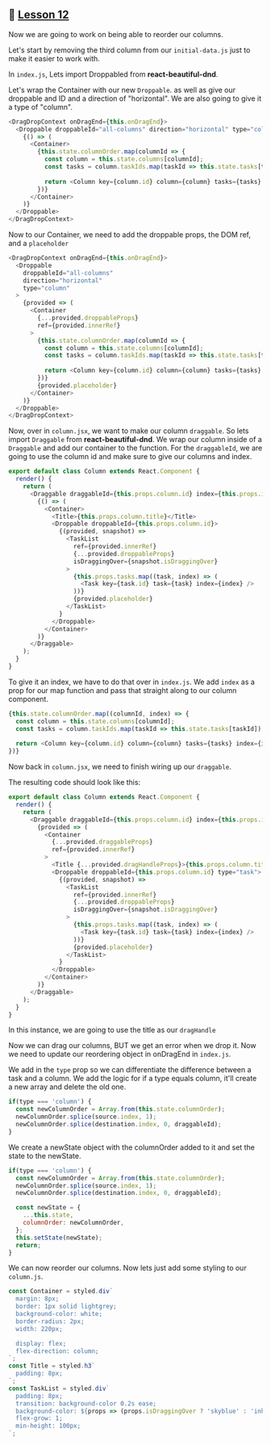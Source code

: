 ## :movie_camera: [Lesson 12](https://egghead.io/lessons/react-reorder-columns-with-react-beautiful-dnd)

<TimeStamp start="0:00" end="0:04">

Now we are going to work on being able to reorder our columns. 

</TimeStamp>

<TimeStamp start="0:58" end="1:06">

Let's start by removing the third column from our `initial-data.js` just to make it easier to work with. 

</TimeStamp>

<TimeStamp start="1:16" end="1:18">

In `index.js`, Lets import Droppabled from **react-beautiful-dnd**. 

</TimeStamp>

<TimeStamp start="1:21" end="2:14">

Let's wrap the Container with our new `Droppable`. as well as give our droppable and ID and a direction of "horizontal". We are also going to give it a type of "column".

```js
<DragDropContext onDragEnd={this.onDragEnd}>
  <Droppable droppableId="all-columns" direction="horizontal" type="column">
    {() => (
      <Container>
        {this.state.columnOrder.map(columnId => {
          const column = this.state.columns[columnId];
          const tasks = column.taskIds.map(taskId => this.state.tasks[taskId]);
          
          return <Column key={column.id} column={column} tasks={tasks} />;
        })}
      </Container>
    )}
  </Droppable>
</DragDropContext>
```

</TimeStamp>

<TimeStamp start="2:15" end="2:30">

Now to our Container, we need to add the droppable props, the DOM ref, and a `placeholder` 

```js
<DragDropContext onDragEnd={this.onDragEnd}>
  <Droppable 
    droppableId="all-columns" 
    direction="horizontal" 
    type="column"
  >
    {provided => (
      <Container
        {...provided.droppableProps}
        ref={provided.innerRef}
      >
        {this.state.columnOrder.map(columnId => {
          const column = this.state.columns[columnId];
          const tasks = column.taskIds.map(taskId => this.state.tasks[taskId]);
          
          return <Column key={column.id} column={column} tasks={tasks} />;
        })}
        {provided.placeholder}
      </Container>
    )}
  </Droppable>
</DragDropContext>
```

</TimeStamp>

<TimeStamp start="2:31" end="3:25">

Now, over in `column.jsx`, we want to make our column `draggable`. So lets import `Draggable` from **react-beautiful-dnd**. We wrap our column inside of a `Draggable` and add our container to the function. For the `draggableId`, we are going to use the column id and make sure to give our columns and index. 

```js
export default class Column extends React.Component {
  render() {
    return (
      <Draggable draggableId={this.props.column.id} index={this.props.index}>
        {() => (
          <Container>
            <Title>{this.props.column.title}</Title>
            <Droppable droppableId={this.props.column.id}>
              {(provided, snapshot) => 
                <TaskList
                  ref={provided.innerRef}
                  {...provided.droppableProps}
                  isDraggingOver={snapshot.isDraggingOver}
                >
                  {this.props.tasks.map((task, index) => (
                    <Task key={task.id} task={task} index={index} />
                  ))}
                  {provided.placeholder}
                </TaskList>
              }
            </Droppable>
          </Container>
        )}
      </Draggable>
    );
  }
}
```

</TimeStamp>

<TimeStamp start="3:29" end="3:42">

To give it an index, we have to do that over in `index.js`. We add `index` as a prop for our map function and pass that straight along to our column component. 

```js
{this.state.columnOrder.map((columnId, index) => {
  const column = this.state.columns[columnId];
  const tasks = column.taskIds.map(taskId => this.state.tasks[taskId]);
  
  return <Column key={column.id} column={column} tasks={tasks} index={index}/>;
})}
```
</TimeStamp>

<TimeStamp start="3:43" end="4:09">

Now back in `column.jsx`, we need to finish wiring up our `draggable`.

The resulting code should look like this:

```js
export default class Column extends React.Component {
  render() {
    return (
      <Draggable draggableId={this.props.column.id} index={this.props.index}>
        {provided => (
          <Container
            {...provided.draggableProps} 
            ref={provided.innerRef}
          >
            <Title {...provided.dragHandleProps}>{this.props.column.title}</Title>
            <Droppable droppableId={this.props.column.id} type="task">
              {(provided, snapshot) => 
                <TaskList
                  ref={provided.innerRef}
                  {...provided.droppableProps}
                  isDraggingOver={snapshot.isDraggingOver}
                >
                  {this.props.tasks.map((task, index) => (
                    <Task key={task.id} task={task} index={index} />
                  ))}
                  {provided.placeholder}
                </TaskList>
              }
            </Droppable>
          </Container>
        )}
      </Draggable>
    );
  }
}
```

</TimeStamp>

<TimeStamp start="4:26" end="4:32">

In this instance, we are going to use the title as our `dragHandle` 

</TimeStamp>

<TimeStamp start="4:51" end="4:55">

Now we can drag our columns, BUT we get an error when we drop it. Now we need to update our reordering object in onDragEnd in `index.js`. 

</TimeStamp>

<TimeStamp start="5:06" end="5:41">

We add in the `type` prop so we can differentiate the difference between a task and a column. We add the logic for if a type equals column, it'll create a new array and delete the old one. 

```js
if(type === 'column') {
  const newColumnOrder = Array.from(this.state.columnOrder);
  newColumnOrder.splice(source.index, 1);
  newColumnOrder.splice(destination.index, 0, draggableId);
}
```
</TimeStamp>

<TimeStamp start="5:42" end="5:53">

We create a newState object with the columnOrder added to it and set the state to the newState. 

```js
if(type === 'column') {
  const newColumnOrder = Array.from(this.state.columnOrder);
  newColumnOrder.splice(source.index, 1);
  newColumnOrder.splice(destination.index, 0, draggableId);

  const newState = {
    ...this.state,
    columnOrder: newColumnOrder,
  };
  this.setState(newState);
  return;
}
```

</TimeStamp>

<TimeStamp start="6:10" end="6:24">

We can now reorder our columns. Now lets just add some styling to our `column.js`.

```js
const Container = styled.div`
  margin: 8px;
  border: 1px solid lightgrey;
  background-color: white;
  border-radius: 2px;
  width: 220px;

  display: flex;
  flex-direction: column;
`;
const Title = styled.h3`
  padding: 8px;
`;
const TaskList = styled.div`
  padding: 8px;
  transition: background-color 0.2s ease;
  background-color: ${props => (props.isDraggingOver ? 'skyblue' : 'inherit')};
  flex-grow: 1;
  min-height: 100px;
`;
```

</TimeStamp>


